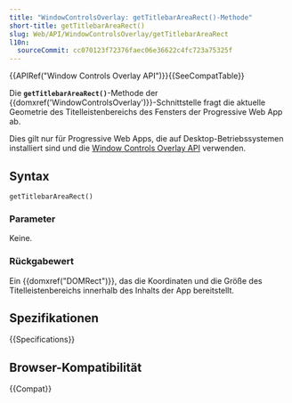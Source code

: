 ```yaml
---
title: "WindowControlsOverlay: getTitlebarAreaRect()-Methode"
short-title: getTitlebarAreaRect()
slug: Web/API/WindowControlsOverlay/getTitlebarAreaRect
l10n:
  sourceCommit: cc070123f72376faec06e36622c4fc723a75325f
---
```


{{APIRef("Window Controls Overlay API")}}{{SeeCompatTable}}

Die **`getTitlebarAreaRect()`**-Methode der {{domxref('WindowControlsOverlay')}}-Schnittstelle fragt die aktuelle Geometrie des Titelleistenbereichs des Fensters der Progressive Web App ab.

Dies gilt nur für Progressive Web Apps, die auf Desktop-Betriebssystemen installiert sind und die [Window Controls Overlay API](/de/docs/Web/API/Window_Controls_Overlay_API) verwenden.

## Syntax

```js-nolint
getTitlebarAreaRect()
```

### Parameter

Keine.

### Rückgabewert

Ein {{domxref("DOMRect")}}, das die Koordinaten und die Größe des Titelleistenbereichs innerhalb des Inhalts der App bereitstellt.

## Spezifikationen

{{Specifications}}

## Browser-Kompatibilität

{{Compat}}
